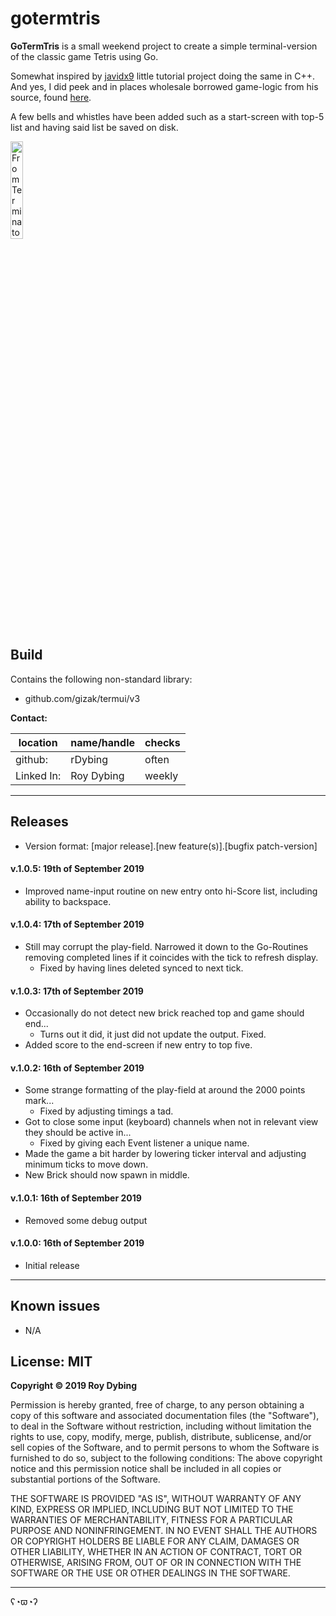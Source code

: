 # gotermtris

**GoTermTris** is a small weekend project to create a simple terminal-version 
of the classic game Tetris using Go.

Somewhat inspired by [javidx9](https://www.youtube.com/watch?v=8OK8_tHeCIA) 
little tutorial project doing the same in C++. And yes, I did peek and in 
places wholesale borrowed game-logic from his source, found 
[here](https://github.com/OneLoneCoder/videos/blob/master/OneLoneCoder_Tetris.cpp).

A few bells and whistles have been added such as a start-screen with top-5
list and having said list be saved on disk.

<img src="https://i.imgur.com/mk0vDkN.png" alt="From Terminator on Ubuntu 18.04" width="20%">

## Build

Contains the following non-standard library:

- github.com/gizak/termui/v3

**Contact:**

location   | name/handle | checks
-----------|-------------|--------
github:    | rDybing     | often
Linked In: | Roy Dybing  | weekly

---

## Releases

- Version format: [major release].[new feature(s)].[bugfix patch-version]

#### v.1.0.5: 19th of September 2019

- Improved name-input routine on new entry onto hi-Score list, including 
ability to backspace.

#### v.1.0.4: 17th of September 2019

- Still may corrupt the play-field. Narrowed it down to the Go-Routines 
removing completed lines if it coincides with the tick to refresh display.
	- Fixed by having lines deleted synced to next tick.

#### v.1.0.3: 17th of September 2019

- Occasionally do not detect new brick reached top and game should end...
	- Turns out it did, it just did not update the output. Fixed.
- Added score to the end-screen if new entry to top five.

#### v.1.0.2: 16th of September 2019

- Some strange formatting of the play-field at around the 2000 points mark...
	- Fixed by adjusting timings a tad.
- Got to close some input (keyboard) channels when not in relevant view they 
should be active in...
	- Fixed by giving each Event listener a unique name.
- Made the game a bit harder by lowering ticker interval and adjusting minimum 
ticks to move down.
- New Brick should now spawn in middle.

#### v.1.0.1: 16th of September 2019

- Removed some debug output

#### v.1.0.0: 16th of September 2019

- Initial release 

---

## Known issues

- N/A

## License: MIT

**Copyright © 2019 Roy Dybing** 

Permission is hereby granted, free of charge, to any person obtaining a copy of 
this software and associated documentation files (the "Software"), to deal in 
the Software without restriction, including without limitation the rights to 
use, copy, modify, merge, publish, distribute, sublicense, and/or sell copies 
of the Software, and to permit persons to whom the Software is furnished to do 
so, subject to the following conditions: The above copyright notice and this 
permission notice shall be included in all copies or substantial portions of 
the Software.

THE SOFTWARE IS PROVIDED "AS IS", WITHOUT WARRANTY OF ANY KIND, EXPRESS OR 
IMPLIED, INCLUDING BUT NOT LIMITED TO THE WARRANTIES OF MERCHANTABILITY, 
FITNESS FOR A PARTICULAR PURPOSE AND NONINFRINGEMENT. IN NO EVENT SHALL THE 
AUTHORS OR COPYRIGHT HOLDERS BE LIABLE FOR ANY CLAIM, DAMAGES OR OTHER 
LIABILITY, WHETHER IN AN ACTION OF CONTRACT, TORT OR OTHERWISE, ARISING FROM, 
OUT OF OR IN CONNECTION WITH THE SOFTWARE OR THE USE OR OTHER DEALINGS IN THE 
SOFTWARE.

---

ʕ◔ϖ◔ʔ